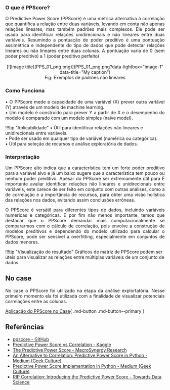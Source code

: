 ### O que é PPScore?
<div style="text-align: justify">
O Predictive Power Score (PPScore) é uma métrica alternativa à correlação que quantifica a relação entre duas variáveis, levando em conta não apenas relações lineares, mas também padrões mais complexos. Ele pode ser usado para identificar relações unidirecionais e não lineares entre duas variáveis. Resumindo a pontuação de poder preditivo é uma pontuação assimétrica e independente do tipo de dados que pode detectar relações lineares ou não lineares entre duas colunas. A pontuação varia de 0 (sem poder preditivo) a 1 (poder preditivo perfeito)<br /><br />
</div>

<center>
[![Image title](PPS_01_png.png)](PPS_01_png.png?data-lightbox="image-1" data-title="My caption")<br />
Fig: Exemplos de padrões não lineares
</center>

### Como Funciona
<div style="text-align: justify">
•	O PPScore mede a capacidade de uma variável (X) prever outra variável (Y) através de um modelo de machine learning.<br />
•	Um modelo é construído para prever Y a partir de X e o desempenho do modelo é comparado com um modelo simples (naive model).<br />
</div>

!!!tip "Aplicabilidade"
    •	Útil para identificar relações não lineares e unidirecionais entre variáveis.<br />
    •	Pode ser usado em qualquer tipo de variável (numérica ou categórica).<br />
    •	Útil para seleção de recursos e análise exploratória de dados.<br />

### Interpretação
<div style="text-align: justify">
Um PPScore alto indica que a característica tem um forte poder preditivo para a variável alvo e já um baixo sugere que a característica tem pouco ou nenhum poder preditivo. Apesar do PPScore ser extremamente útil para É importante avaliar identificar relações não lineares e unidirecionais entre variáveis, este carece de ser feito em conjunto com outras análises, como a de correlação e a importância de recursos, para obter uma visão holística das relações nos dados, evitando assim conclusões errôneas. <br />

O PPScore é versátil para diferentes tipos de dados, incluindo variáveis numéricas e categóricas. E por fim não menos importante, temos que destacar que o PPScore demandar mais computacionalmente se compararmos com o cálculo de correlação, pois envolve a construção de modelos preditivos e dependendo do modelo utilizado para calcular o PPScore, pode ser sensível a overfitting, especialmente em conjuntos de dados menores.<br />
</div>

!!!tip "Visualização do resultado"
    Gráficos de matriz de PPScore podem ser úteis para visualizar as relações entre múltiplas variáveis de um conjunto de dados.<br />

## No case
<div style="text-align: justify">
No case o PPScore foi utilizado na etapa da análise explortatória. Nesse primeiro momento ela foi utilizada com a finalidade de visualizar potenciais correlações entre as colunas. 
</div>

[Aplicação do PPScore no Case](https://github.com/pedromateusalmeida/aviacao_brasileira/blob/main/scripts_v2/3_2_analise_exploratoria.ipynb){ .md-button .md-button--primary }

## Referências

- [ppscore - GitHub](https://github.com/8080labs/ppscore)<br />
- [Predictive Power Score vs Correlation - Kaggle](https://www.kaggle.com/code/frtgnn/predictive-power-score-vs-correlation)<br />
- [The Predictive Power Score - MacroSynergy Research](https://research.macrosynergy.com/the-predictive-power-score/)<br />
- [An Alternative to Correlation: Predictive Power Score in Python - Medium (Geek Culture)](https://medium.com/geekculture/an-alternative-to-correlation-predictive-power-score-in-python-a3160c95d701)<br />
- [Predictive Power Score Implementation in Python - Medium (Geek Culture)](https://medium.com/geekculture/predictive-power-score-implementation-in-python-70558bf91f45)<br />
- [RIP Correlation: Introducing the Predictive Power Score - Towards Data Science](https://towardsdatascience.com/rip-correlation-introducing-the-predictive-power-score-3d90808b9598)<br />

